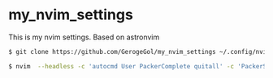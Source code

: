 # my_nvim_settings
This is my nvim settings. Based on astronvim


```zsh
$ git clone https://github.com/GerogeGol/my_nvim_settings ~/.config/nvim/lua/user
```

```zsh
$ nvim  --headless -c 'autocmd User PackerComplete quitall' -c 'PackerSync'
```
